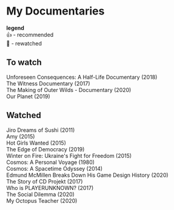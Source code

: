 # My Documentaries

**legend**  
👍 - recommended  
🔄 - rewatched  

## To watch
Unforeseen Consequences: A Half-Life Documentary (2018)     
The Witness Documentary (2017)       
The Making of Outer Wilds - Documentary (2020)      
Our Planet (2019)         

## Watched
Jiro Dreams of Sushi (2011)  
Amy (2015)  
Hot Girls Wanted (2015)   
The Edge of Democracy (2019)  
Winter on Fire: Ukraine's Fight for Freedom (2015)  
Cosmos: A Personal Voyage (1980)  
Cosmos: A Spacetime Odyssey (2014)  
Edmund McMillen Breaks Down His Game Design History (2020)  
The Story of CD Projekt (2017)  
Who is PLAYERUNKNOWN? (2017)  
The Social Dilemma (2020)    
My Octopus Teacher (2020)   
